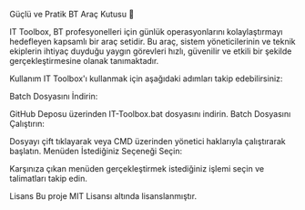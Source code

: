 Güçlü ve Pratik BT Araç Kutusu 🚀

IT Toolbox, BT profesyonelleri için günlük operasyonlarını kolaylaştırmayı hedefleyen kapsamlı bir araç setidir. Bu araç, sistem yöneticilerinin ve teknik ekiplerin ihtiyaç duyduğu yaygın görevleri hızlı, güvenilir ve etkili bir şekilde gerçekleştirmesine olanak tanımaktadır.

Kullanım
IT Toolbox'ı kullanmak için aşağıdaki adımları takip edebilirsiniz:

Batch Dosyasını İndirin:

GitHub Deposu üzerinden IT-Toolbox.bat dosyasını indirin.
Batch Dosyasını Çalıştırın:

Dosyayı çift tıklayarak veya CMD üzerinden yönetici haklarıyla çalıştırarak başlatın.
Menüden İstediğiniz Seçeneği Seçin:

Karşınıza çıkan menüden gerçekleştirmek istediğiniz işlemi seçin ve talimatları takip edin.

Lisans
Bu proje MIT Lisansı altında lisanslanmıştır.
